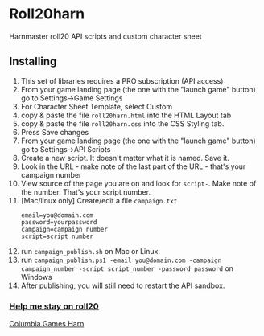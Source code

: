 # Roll20harn
Harnmaster roll20 API scripts and custom character sheet

## Installing
1. This set of libraries requires a PRO subscription (API access)
1. From your game landing page (the one with the "launch game" button) 
   go to Settings->Game Settings
1. For Character Sheet Template, select Custom
1. copy & paste the file ``roll20harn.html`` into the HTML Layout tab
1. copy & paste the file ``roll20harn.css`` into the CSS Styling tab.
1. Press Save changes
1. From your game landing page (the one with the "launch game" button) 
   go to Settings->API Scripts
1. Create a new script. It doesn't matter what it is named. Save it.
1. Look in the URL - make note of the last part of the URL - that's 
   your campaign number
1. View source of the page you are on and look for ```script-```. Make
   note of the number. That's your script number.
1. [Mac/linux only] Create/edit a file ```campaign.txt```
    ```
    email=you@domain.com
    password=yourpassword
    campaign=campaign number
    script=script number
    ```
1. run ```campaign_publish.sh``` on Mac or Linux.
1. run ```campaign_publish.ps1 -email you@domain.com -campaign campaign_number -script script_number -password password``` on Windows
1. After publishing, you will still need to restart the API sandbox.

### [Help me stay on roll20](https://app.roll20.net/gift/forid/526995)

[Columbia Games Harn](http://columbiagames.com/harn/index.html)